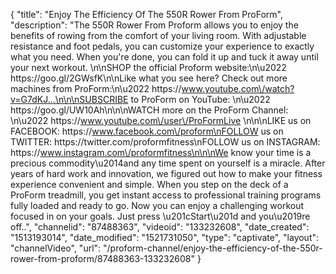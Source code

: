 {
    "title": "Enjoy The Efficiency Of The 550R Rower From ProForm",
    "description": "The 550R Rower From Proform allows you to enjoy the benefits of rowing from the comfort of your living room. With adjustable resistance and foot pedals, you can customize your experience to exactly what you need.  When you're done, you can fold it up and tuck it away until your next workout. \n\nSHOP the official Proform website:\n\u2022 https:\/\/goo.gl\/2GWsfK\n\nLike what you see here? Check out more machines from ProForm:\n\u2022 https:\/\/www.youtube.com\/watch?v=G7dKJ...\n\n\nSUBSCRIBE to ProForm on YouTube: \n\u2022 https:\/\/goo.gl\/UW10Ah\n\n\nWATCH more on the ProForm Channel: \n\u2022 https:\/\/www.youtube.com\/user\/ProFormLive \n\n\nLIKE us on FACEBOOK: https:\/\/www.facebook.com\/proform\nFOLLOW us on TWITTER: https:\/\/twitter.com\/proformfitness\nFOLLOW us on INSTAGRAM: https:\/\/www.instagram.com\/proformfitness\n\n\nWe know your time is a precious commodity\u2014and any time spent on yourself is a miracle. After years of hard work and innovation, we figured out how to make your fitness experience convenient and simple. When you step on the deck of a ProForm treadmill, you get instant access to professional training programs fully loaded and ready to go. Now you can enjoy a challenging workout focused in on your goals. Just press \u201cStart\u201d and you\u2019re off..",
    "channelid": "87488363",
    "videoid": "133232608",
    "date_created": "1513193014",
    "date_modified": "1521731050",
    "type": "captivate",
    "layout": "channelVideo",
    "url": "\/proform-channel\/enjoy-the-efficiency-of-the-550r-rower-from-proform\/87488363-133232608"
}